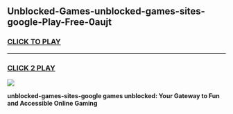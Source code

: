 
## Unblocked-Games-unblocked-games-sites-google-Play-Free-0aujt
<h3>
<a href="https://premium76.site?title=unblocked-games-sites-google&ref=09A">CLICK TO PLAY</a></h3>
<hr>

<h3>
<a href="https://premium76.site?title=unblocked-games-sites-google&ref=09A">CLICK 2 PLAY</a>
  
</h3>

<a href="https://premium76.site?title=unblocked-games-sites-google&ref=09A"><img src="https://clearcache.store/games.png"></a>


**unblocked-games-sites-google games unblocked: Your Gateway to Fun and Accessible Online Gaming**
